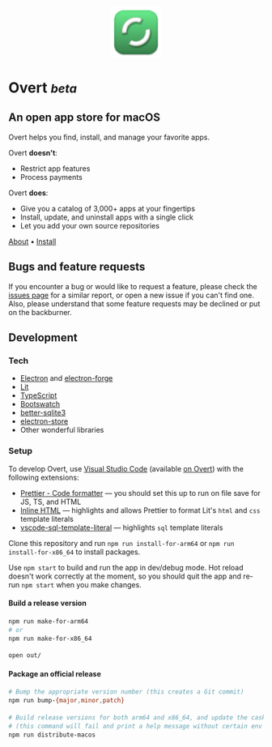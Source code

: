 <div align="center">
  <img src="icons/overt-app-icon.png" alt="Overt app icon" width="20%">
</div>

# Overt <small>_beta_</small>

## An open app store for macOS

Overt helps you find, install, and manage your favorite apps.

Overt **doesn't**:

- Restrict app features
- Process payments

Overt **does**:

- Give you a catalog of 3,000+ apps at your fingertips
- Install, update, and uninstall apps with a single click
- Let you add your own source repositories

<a href="https://getovert.app/about">About</a> • <a href="https://getovert.app/install">Install</a>

## Bugs and feature requests

If you encounter a bug or would like to request a feature, please check the [issues page](https://github.com/GetOvert/Overt/issues) for a similar report, or open a new issue if you can't find one. Also, please understand that some feature requests may be declined or put on the backburner.

## Development

### Tech

- [Electron](https://www.electronjs.org) and [electron-forge](https://www.electronforge.io)
- [Lit](https://lit.dev)
- [TypeScript](https://www.typescriptlang.org)
- [Bootswatch](https://bootswatch.com)
- [better-sqlite3](https://www.npmjs.com/package/better-sqlite3)
- [electron-store](https://github.com/sindresorhus/electron-store)
- Other wonderful libraries

### Setup

To develop Overt, use [Visual Studio Code](https://code.visualstudio.com/) (available [on Overt](https://getovert.app/open?action=overt:brew-cask%3F1=install%261[name]=visual-studio-code)) with the following extensions:

- [Prettier - Code formatter](https://marketplace.visualstudio.com/items?itemName=esbenp.prettier-vscode) — you should set this up to run on file save for JS, TS, and HTML
- [Inline HTML](https://marketplace.visualstudio.com/items?itemName=pushqrdx.inline-html) — highlights and allows Prettier to format Lit's `html` and `css` template literals
- [vscode-sql-template-literal](https://marketplace.visualstudio.com/items?itemName=forbeslindesay.vscode-sql-template-literal) — highlights `sql` template literals

Clone this repository and run `npm run install-for-arm64` or `npm run install-for-x86_64` to install packages.

Use `npm start` to build and run the app in dev/debug mode. Hot reload doesn't work correctly at the moment, so you should quit the app and re-run `npm start` when you make changes.

#### Build a release version

```sh
npm run make-for-arm64
# or
npm run make-for-x86_64

open out/
```

#### Package an official release

```sh
# Bump the appropriate version number (this creates a Git commit)
npm run bump-{major,minor,patch}

# Build release versions for both arm64 and x86_64, and update the cask definition
# (this command will fail and print a help message without certain env vars set)
npm run distribute-macos
```
